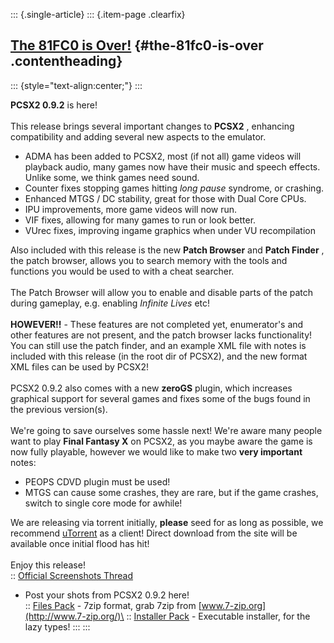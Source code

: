 ::: {.single-article}
::: {.item-page .clearfix}
## [The 81FC0 is Over!](/157-the-81fc0-is-over.html) {#the-81fc0-is-over .contentheading}

::: {style="text-align:center;"}
:::

**PCSX2 0.9.2** is here!\
\
This release brings several important changes to **PCSX2** , enhancing
compatibility and adding several new aspects to the emulator.

-   ADMA has been added to PCSX2, most (if not all) game videos will
    playback audio, many games now have their music and speech effects.
    Unlike some, we think games need sound.
-   Counter fixes stopping games hitting *long pause* syndrome, or
    crashing.
-   Enhanced MTGS / DC stability, great for those with Dual Core CPUs.
-   IPU improvements, more game videos will now run.
-   VIF fixes, allowing for many games to run or look better.
-   VUrec fixes, improving ingame graphics when under VU recompilation

Also included with this release is the new **Patch Browser** and **Patch
Finder** , the patch browser, allows you to search memory with the tools
and functions you would be used to with a cheat searcher.\
\
The Patch Browser will allow you to enable and disable parts of the
patch during gameplay, e.g. enabling *Infinite Lives* etc!\
\
**HOWEVER!!** - These features are not completed yet, enumerator\'s and
other features are not present, and the patch browser lacks
functionality! You can still use the patch finder, and an example XML
file with notes is included with this release (in the root dir of
PCSX2), and the new format XML files can be used by PCSX2!\
\
PCSX2 0.9.2 also comes with a new **zeroGS** plugin, which increases
graphical support for several games and fixes some of the bugs found in
the previous version(s).\
\
We\'re going to save ourselves some hassle next! We\'re aware many
people want to play **Final Fantasy X** on PCSX2, as you maybe aware the
game is now fully playable, however we would like to make two **very
important** notes:

-   PEOPS CDVD plugin must be used!
-   MTGS can cause some crashes, they are rare, but if the game crashes,
    switch to single core mode for awhile!

We are releasing via torrent initially, **please** seed for as long as
possible, we recommend [uTorrent](http://www.utorrent.com/) as a client!
Direct download from the site will be available once initial flood has
hit!\
\
Enjoy this release!\
:: [Official Screenshots
Thread](http://forums.ngemu.com/pcsx2-official-forum/80878-post-your-pcsx2-0-9-2-screenshots-here.html)
- Post your shots from PCSX2 0.9.2 here!\
:: [Files Pack](/download/viewcategory/34-pcsx2-v0-9-2.html) - 7zip
format, grab 7zip from [www.7-zip.org](http://www.7-zip.org/)\
:: [Installer Pack](/download/viewcategory/34-pcsx2-v0-9-2.html) -
Executable installer, for the lazy types!
:::
:::
